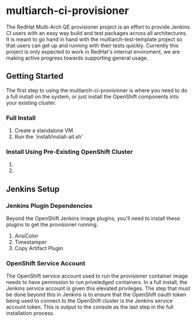 # multiarch-ci-provisioner
The RedHat Multi-Arch QE provisioner project is an effort to provide Jenkins CI users with an easy way build and test packages across all architectures. It is meant to go hand in hand with the multiarch-test-template project so that users can get up and running with their tests quickly. Currently this project is only expected to work in RedHat's internal enviroment, we are making active progress towards supporting general usage.

## Getting Started
The first step to using the multiarch-ci-provisioner is where you need to do a full install on the system, or just install the OpenShift components into your existing cluster.

### Full Install
1. Create a standalone VM.
2. Run the `install/install-all.sh'

### Install Using Pre-Existing OpenShift Cluster
1. 
2. 

## Jenkins Setup
### Jenkins Plugin Dependencies
Beyond the OpenShift Jenkins image plugins, you'll need to install these plugins to get the provisioner running.
1. AnsiColor
2. Timestamper
3. Copy Artifact Plugin

### OpenShift Service Account
The OpenShift service account used to run the provisioner container image needs to have permission to run priveledged containers. In a full install, the Jenkins service account is given this elevated privileges. The step that must be done beyond this in Jenkins is to ensure that the OpenShift oauth token being used to connect to the OpenShift cluster is the Jenkins service account token. This is output to the console as the last step in the full installation process.
